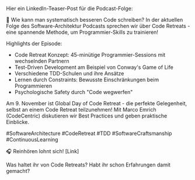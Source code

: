 Hier ein LinkedIn-Teaser-Post für die Podcast-Folge:

🎯 Wie kann man systematisch besseren Code schreiben? In der aktuellen Folge des Software-Architektur Podcasts sprechen wir über Code Retreats - eine spannende Methode, um Programmier-Skills zu trainieren!

Highlights der Episode:
- Code Retreat Konzept: 45-minütige Programmier-Sessions mit wechselnden Partnern
- Test-Driven Development am Beispiel von Conway's Game of Life
- Verschiedene TDD-Schulen und ihre Ansätze 
- Lernen durch Constraints: Bewusste Einschränkungen beim Programmieren
- Psychologische Safety durch "Code wegwerfen"

Am 9. November ist Global Day of Code Retreat - die perfekte Gelegenheit, selbst an einem Code Retreat teilzunehmen! Mit Marco Emrich (CodeCentric) diskutieren wir Best Practices und geben praktische Einblicke.

#SoftwareArchitecture #CodeRetreat #TDD #SoftwareCraftsmanship #ContinuousLearning

🎧 Reinhören lohnt sich! [Link]

Was haltet ihr von Code Retreats? Habt ihr schon Erfahrungen damit gemacht?